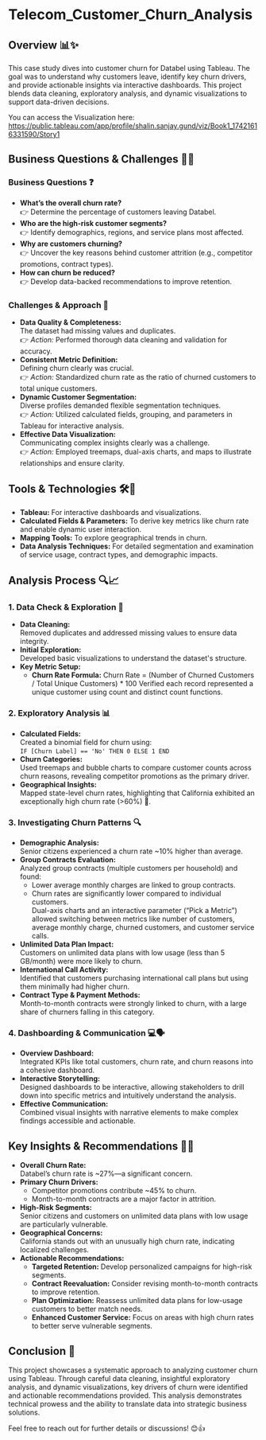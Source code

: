 # Telecom_Customer_Churn_Analysis

## Overview 📊✨  
This case study dives into customer churn for Databel using Tableau. The goal was to understand why customers leave, identify key churn drivers, and provide actionable insights via interactive dashboards. This project blends data cleaning, exploratory analysis, and dynamic visualizations to support data-driven decisions.

You can access the Visualization here: https://public.tableau.com/app/profile/shalin.sanjay.gund/viz/Book1_17421616331590/Story1 

## Business Questions & Challenges 🤔💡

### Business Questions ❓  
- **What’s the overall churn rate?**  
  👉 Determine the percentage of customers leaving Databel.
- **Who are the high-risk customer segments?**  
  👉 Identify demographics, regions, and service plans most affected.
- **Why are customers churning?**  
  👉 Uncover the key reasons behind customer attrition (e.g., competitor promotions, contract types).
- **How can churn be reduced?**  
  👉 Develop data-backed recommendations to improve retention.

### Challenges & Approach 🚀  
- **Data Quality & Completeness:**  
  The dataset had missing values and duplicates.  
  👉 *Action:* Performed thorough data cleaning and validation for accuracy.
- **Consistent Metric Definition:**  
  Defining churn clearly was crucial.  
  👉 *Action:* Standardized churn rate as the ratio of churned customers to total unique customers.
- **Dynamic Customer Segmentation:**  
  Diverse profiles demanded flexible segmentation techniques.  
  👉 *Action:* Utilized calculated fields, grouping, and parameters in Tableau for interactive analysis.
- **Effective Data Visualization:**  
  Communicating complex insights clearly was a challenge.  
  👉 *Action:* Employed treemaps, dual-axis charts, and maps to illustrate relationships and ensure clarity.

## Tools & Technologies 🛠️🎨  
- **Tableau:** For interactive dashboards and visualizations.  
- **Calculated Fields & Parameters:** To derive key metrics like churn rate and enable dynamic user interaction.  
- **Mapping Tools:** To explore geographical trends in churn.  
- **Data Analysis Techniques:** For detailed segmentation and examination of service usage, contract types, and demographic impacts.

## Analysis Process 🔍📈

### 1. Data Check & Exploration 🧹  
- **Data Cleaning:**  
  Removed duplicates and addressed missing values to ensure data integrity.
- **Initial Exploration:**  
  Developed basic visualizations to understand the dataset's structure.
- **Key Metric Setup:**  
  - **Churn Rate Formula:**
    Churn Rate = (Number of Churned Customers / Total Unique Customers) * 100
  Verified each record represented a unique customer using count and distinct count functions.

### 2. Exploratory Analysis 📊  
- **Calculated Fields:**  
  Created a binomial field for churn using:  
  `IF [Churn Label] == 'No' THEN 0 ELSE 1 END`
- **Churn Categories:**  
  Used treemaps and bubble charts to compare customer counts across churn reasons, revealing competitor promotions as the primary driver.
- **Geographical Insights:**  
  Mapped state-level churn rates, highlighting that California exhibited an exceptionally high churn rate (>60%) 📍.

### 3. Investigating Churn Patterns 🔍  
- **Demographic Analysis:**  
  Senior citizens experienced a churn rate ~10% higher than average.
- **Group Contracts Evaluation:**  
  Analyzed group contracts (multiple customers per household) and found:  
  - Lower average monthly charges are linked to group contracts.  
  - Churn rates are significantly lower compared to individual customers.  
  Dual-axis charts and an interactive parameter (“Pick a Metric”) allowed switching between metrics like number of customers, average monthly charge, churned customers, and customer service calls.
- **Unlimited Data Plan Impact:**  
  Customers on unlimited data plans with low usage (less than 5 GB/month) were more likely to churn.
- **International Call Activity:**  
  Identified that customers purchasing international call plans but using them minimally had higher churn.
- **Contract Type & Payment Methods:**  
  Month-to-month contracts were strongly linked to churn, with a large share of churners falling in this category.

### 4. Dashboarding & Communication 💻🗣️  
- **Overview Dashboard:**  
  Integrated KPIs like total customers, churn rate, and churn reasons into a cohesive dashboard.
- **Interactive Storytelling:**  
  Designed dashboards to be interactive, allowing stakeholders to drill down into specific metrics and intuitively understand the analysis.
- **Effective Communication:**  
  Combined visual insights with narrative elements to make complex findings accessible and actionable.

## Key Insights & Recommendations 🚀📌

- **Overall Churn Rate:**  
  Databel’s churn rate is ~27%—a significant concern.
- **Primary Churn Drivers:**  
  - Competitor promotions contribute ~45% to churn.  
  - Month-to-month contracts are a major factor in attrition.
- **High-Risk Segments:**  
  Senior citizens and customers on unlimited data plans with low usage are particularly vulnerable.
- **Geographical Concerns:**  
  California stands out with an unusually high churn rate, indicating localized challenges.
- **Actionable Recommendations:**  
  - **Targeted Retention:** Develop personalized campaigns for high-risk segments.  
  - **Contract Reevaluation:** Consider revising month-to-month contracts to improve retention.  
  - **Plan Optimization:** Reassess unlimited data plans for low-usage customers to better match needs.  
  - **Enhanced Customer Service:** Focus on areas with high churn rates to better serve vulnerable segments.

## Conclusion 🎯  
This project showcases a systematic approach to analyzing customer churn using Tableau. Through careful data cleaning, insightful exploratory analysis, and dynamic visualizations, key drivers of churn were identified and actionable recommendations provided. This analysis demonstrates technical prowess and the ability to translate data into strategic business solutions.

Feel free to reach out for further details or discussions! 😊👍
